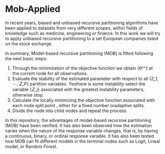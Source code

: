 # Mob-Applied
In recent years, biased and unbiased recursive partitioning algorithms have been applied to datasets from very different scopes, within fields of knowledge such as medicine, engineering or finance. In this work we will try to apply unbiased recursive partitioning to a set European companies listed on the stock exchange.

In summary, Model-based recursive partitioning (MOB) is fitted following the next basic steps:
1. Through the minimization of the objective function we obtain {θ^^} at the current node for all observations.
2. Evaluate the stability of the estimated parameter with respect to all {Z_1, ⋯, 𝑍_P} partition variables. Yesthere is some instability select the variable {𝑍_j} associated with the greatest instability parameters, otherwise stop.
3. Calculate the locally minimizing  the objective function associated with each node split point , either for a fixed number oradaptive splits.
4. Divide the node into child nodes and repeat the process.


In this repository, the advantages of model-based recursive partitioning (MOB) have been verified. It has also been observed how the estimation varies when the nature of the response variable changes, that is, by having a continuous, binary, or ordinal response variable. It has also been tested how MOB can fit different models in the terminal nodes such as Logit, Lineal model, or Random Forest.
